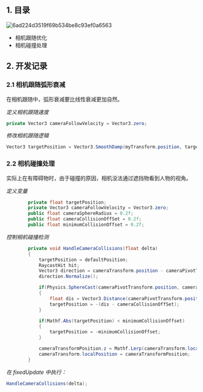 ## 1. 目录

![6ad224d3519f69b534be8c93ef0a6563](http://110.40.253.20:5300/api/v1/image/6ad224d3519f69b534be8c93ef0a6563)

* 相机跟随优化
* 相机碰撞处理

## 2. 开发记录

### 2.1 相机跟随弧形衰减

在相机跟随中，弧形衰减要比线性衰减更加自然。

*定义相机跟随速度*

```csharp
private Vector3 cameraFollowVelocity = Vector3.zero;
```

*修改相机跟随逻辑*

```csharp
Vector3 targetPosition = Vector3.SmoothDamp(myTransform.position, targetTransform.position, ref cameraFollowVelocity, delta / followSpeed);
```

### 2.2 相机碰撞处理

实际上在有障碍物时，由于碰撞的原因，相机没法通过遮挡物看到人物的视角。

*定义变量*

```csharp
        private float targetPosition;  
        private Vector3 cameraFollowVelocity = Vector3.zero;
        public float cameraSphereRadius = 0.2f;
        public float cameraCollisionOffSet = 0.2f;
        public float minimumCollisionOffset = 0.2f;
```

*控制相机碰撞检测*

```csharp
        private void HandleCameraCollisions(float delta)
        {
            targetPosition = defaultPosition;
            RaycastHit hit;
            Vector3 direction = cameraTransform.position - cameraPivotTransform.position;
            direction.Normalize();

            if(Physics.SphereCast(cameraPivotTransform.position, cameraSphereRadius, direction, out hit, Mathf.Abs(targetPosition), ignoreLayers))
            {
                float dis = Vector3.Distance(cameraPivotTransform.position, hit.point);
                targetPosition = -(dis - cameraCollisionOffSet);
            }

            if(Mathf.Abs(targetPosition) < minimumCollisionOffset)
            {
                targetPosition = -minimumCollisionOffset;
            }

            cameraTransformPosition.z = Mathf.Lerp(cameraTransform.localPosition.z, targetPosition, delta / 2.0f);
            cameraTransform.localPosition = cameraTransformPosition;
        }
```

*在 fixedUpdate 中执行：*

```csharp
HandleCameraCollisions(delta);